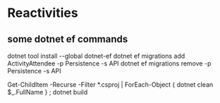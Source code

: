 # Reactivities

## some dotnet ef commands
dotnet tool install --global dotnet-ef
dotnet ef migrations add ActivityAttendee -p Persistence -s API
dotnet ef migrations remove -p Persistence -s API

Get-ChildItem -Recurse -Filter *.csproj | ForEach-Object { dotnet clean $_.FullName } ; dotnet build